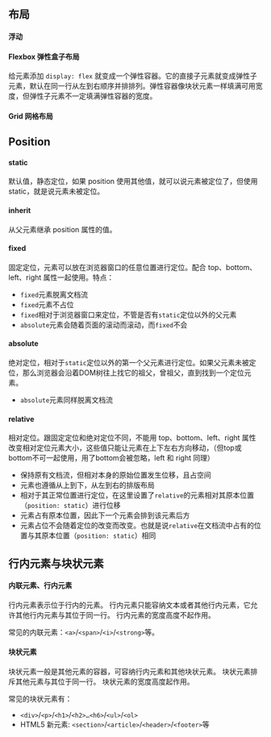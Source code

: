 ## 布局

#### 浮动

#### Flexbox 弹性盒子布局

给元素添加 `display: flex` 就变成一个弹性容器。它的直接子元素就变成弹性子元素，默认在同一行从左到右顺序并排排列。弹性容器像块状元素一样填满可用宽度，但弹性子元素不一定填满弹性容器的宽度。

#### Grid 网格布局



## Position

#### static 

默认值，静态定位，如果 position 使用其他值，就可以说元素被定位了，但使用static，就是说元素未被定位。

#### inherit

从父元素继承 position 属性的值。

#### fixed 

固定定位，元素可以放在浏览器窗口的任意位置进行定位。配合 top、bottom、left、right 属性一起使用。特点：

- `fixed`元素脱离文档流
- `fixed`元素不占位
- `fixed`相对于浏览器窗口来定位，不管是否有`static`定位以外的父元素
- `absolute`元素会随着页面的滚动而滚动，而`fixed`不会

#### absolute

绝对定位，相对于`static`定位以外的第一个父元素进行定位。如果父元素未被定位，那么浏览器会沿着DOM树往上找它的祖父，曾祖父，直到找到一个定位元素。 

- `absolute`元素同样脱离文档流

#### relative

相对定位。跟固定定位和绝对定位不同，不能用 top、bottom、left、right 属性改变相对定位元素大小，这些值只能让元素在上下左右方向移动，（但top或bottom不可一起使用，用了bottom会被忽略，left 和 right 同理）

- 保持原有文档流，但相对本身的原始位置发生位移，且占空间
- 元素也遵循从上到下，从左到右的排版布局
- 相对于其正常位置进行定位，在这里设置了`relative`的元素相对其原本位置（`position: static`）进行位移
- 元素占有原本位置，因此下一个元素会排到该元素后方
- 元素占位不会随着定位的改变而改变。也就是说`relative`在文档流中占有的位置与其原本位置（`position: static`）相同



## 行内元素与块状元素

#### 内联元素、行内元素

行内元素表示位于行内的元素。
行内元素只能容纳文本或者其他行内元素，它允许其他行内元素与其位于同一行。
行内元素的宽度高度不起作用。

常见的内联元素：`<a>`/`<span>`/`<i>`/`<strong>`等。

#### 块状元素

块状元素一般是其他元素的容器，可容纳行内元素和其他块状元素。
块状元素排斥其他元素与其位于同一行。
块状元素的宽度高度起作用。

常见的块状元素有：

- `<div>`/`<p>`/`<h1>`/`<h2>…<h6>`/`<ul>`/`<ol>`
- HTML5 新元素: `<section>`/`<article>`/`<header>`/`<footer>`等

### 